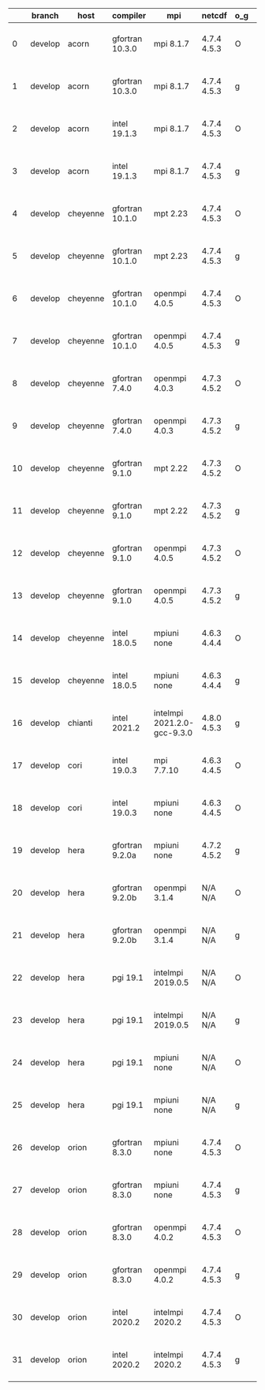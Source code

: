 |    | branch   | host     | compiler        | mpi                         | netcdf      | o_g   | os     | build   | u_pass   | u_fail   | s_pass   | s_fail   | e_pass   | e_fail   |   nuopc_pass |   nuopc_fail | artifacts_hash                                                                                                                                                        | modified                  |
|----|----------|----------|-----------------|-----------------------------|-------------|-------|--------|---------|----------|----------|----------|----------|----------|----------|--------------|--------------|-----------------------------------------------------------------------------------------------------------------------------------------------------------------------|---------------------------|
|  0 | develop  | acorn    | gfortran 10.3.0 | mpi 8.1.7                   | 4.7.4 4.5.3 | O     | Unicos | pass    | 13661    | 0        | 49       | 0        | 80       | 0        |           50 |            0 | [artifacts](https://github.com/esmf-org/esmf-test-artifacts/tree/6ae4d42af200793753065c1769811e1f807a91c7/develop/acorn/gfortran/10.3.0/O/mpi/8.1.7)                  | 2022-04-14 01:51:35 +0000 |
|  1 | develop  | acorn    | gfortran 10.3.0 | mpi 8.1.7                   | 4.7.4 4.5.3 | g     | Unicos | pass    | 13661    | 0        | 49       | 0        | 80       | 0        |           50 |            0 | [artifacts](https://github.com/esmf-org/esmf-test-artifacts/tree/1754b47ebdc225e039b5e77cd57d75bbb8339996/develop/acorn/gfortran/10.3.0/g/mpi/8.1.7)                  | 2022-04-14 01:58:16 +0000 |
|  2 | develop  | acorn    | intel 19.1.3    | mpi 8.1.7                   | 4.7.4 4.5.3 | O     | Unicos | pass    | 13661    | 0        | 49       | 0        | 80       | 0        |           50 |            0 | [artifacts](https://github.com/esmf-org/esmf-test-artifacts/tree/0f0f8a0eb9624056cdf68f06f2c275e2842a9099/develop/acorn/intel/19.1.3/O/mpi/8.1.7)                     | 2022-04-14 01:55:01 +0000 |
|  3 | develop  | acorn    | intel 19.1.3    | mpi 8.1.7                   | 4.7.4 4.5.3 | g     | Unicos | pass    | 13661    | 0        | 49       | 0        | 80       | 0        |           50 |            0 | [artifacts](https://github.com/esmf-org/esmf-test-artifacts/tree/ecc185273805a8981a43f90cc998550abb8fd179/develop/acorn/intel/19.1.3/g/mpi/8.1.7)                     | 2022-04-14 01:54:42 +0000 |
|  4 | develop  | cheyenne | gfortran 10.1.0 | mpt 2.23                    | 4.7.4 4.5.3 | O     | Linux  | fail    | fail     | fail     | fail     | fail     | fail     | fail     |            0 |           50 | [artifacts](https://github.com/esmf-org/esmf-test-artifacts/tree/00c07ef820d8b7000a201734d443af2b72c4af63/develop/cheyenne/gfortran/10.1.0/O/mpt/2.23)                | 2022-04-13 15:10:16 -0600 |
|  5 | develop  | cheyenne | gfortran 10.1.0 | mpt 2.23                    | 4.7.4 4.5.3 | g     | Linux  | fail    | fail     | fail     | fail     | fail     | fail     | fail     |            0 |           50 | [artifacts](https://github.com/esmf-org/esmf-test-artifacts/tree/018b20c522da02d305c29c4be49fb0518cf962ec/develop/cheyenne/gfortran/10.1.0/g/mpt/2.23)                | 2022-04-13 15:17:55 -0600 |
|  6 | develop  | cheyenne | gfortran 10.1.0 | openmpi 4.0.5               | 4.7.4 4.5.3 | O     | Linux  | fail    | fail     | fail     | fail     | fail     | fail     | fail     |            0 |           50 | [artifacts](https://github.com/esmf-org/esmf-test-artifacts/tree/64636cbc22ed7b54d015fc6c2884687f79b5925e/develop/cheyenne/gfortran/10.1.0/O/openmpi/4.0.5)           | 2022-04-13 15:09:56 -0600 |
|  7 | develop  | cheyenne | gfortran 10.1.0 | openmpi 4.0.5               | 4.7.4 4.5.3 | g     | Linux  | fail    | fail     | fail     | fail     | fail     | fail     | fail     |            0 |           50 | [artifacts](https://github.com/esmf-org/esmf-test-artifacts/tree/3252f00e809bcd049f83e9b2b0e1a09d598c1f0e/develop/cheyenne/gfortran/10.1.0/g/openmpi/4.0.5)           | 2022-04-13 15:20:23 -0600 |
|  8 | develop  | cheyenne | gfortran 7.4.0  | openmpi 4.0.3               | 4.7.3 4.5.2 | O     | Linux  | fail    | fail     | fail     | fail     | fail     | fail     | fail     |            0 |           50 | [artifacts](https://github.com/esmf-org/esmf-test-artifacts/tree/3848f4aa3c4a383423fb15f14a6da2d5a1ab959b/develop/cheyenne/gfortran/7.4.0/O/openmpi/4.0.3)            | 2022-04-13 15:11:10 -0600 |
|  9 | develop  | cheyenne | gfortran 7.4.0  | openmpi 4.0.3               | 4.7.3 4.5.2 | g     | Linux  | fail    | fail     | fail     | fail     | fail     | fail     | fail     |            0 |           50 | [artifacts](https://github.com/esmf-org/esmf-test-artifacts/tree/79b9270464103fdacbe95880b6610390e7d5221c/develop/cheyenne/gfortran/7.4.0/g/openmpi/4.0.3)            | 2022-04-13 15:15:58 -0600 |
| 10 | develop  | cheyenne | gfortran 9.1.0  | mpt 2.22                    | 4.7.3 4.5.2 | O     | Linux  | fail    | fail     | fail     | fail     | fail     | fail     | fail     |            0 |           50 | [artifacts](https://github.com/esmf-org/esmf-test-artifacts/tree/ec982608b60668db3d0c55299495a86f5e6efdab/develop/cheyenne/gfortran/9.1.0/O/mpt/2.22)                 | 2022-04-13 15:09:18 -0600 |
| 11 | develop  | cheyenne | gfortran 9.1.0  | mpt 2.22                    | 4.7.3 4.5.2 | g     | Linux  | fail    | fail     | fail     | fail     | fail     | fail     | fail     |            0 |           50 | [artifacts](https://github.com/esmf-org/esmf-test-artifacts/tree/8a8663815538d6147ed6f4d5dba6b1988a8c168e/develop/cheyenne/gfortran/9.1.0/g/mpt/2.22)                 | 2022-04-13 15:16:48 -0600 |
| 12 | develop  | cheyenne | gfortran 9.1.0  | openmpi 4.0.5               | 4.7.3 4.5.2 | O     | Linux  | fail    | fail     | fail     | fail     | fail     | fail     | fail     |            0 |           50 | [artifacts](https://github.com/esmf-org/esmf-test-artifacts/tree/eb5b25994531835a94d9e1697fd40f8007a1a77c/develop/cheyenne/gfortran/9.1.0/O/openmpi/4.0.5)            | 2022-04-13 15:11:45 -0600 |
| 13 | develop  | cheyenne | gfortran 9.1.0  | openmpi 4.0.5               | 4.7.3 4.5.2 | g     | Linux  | fail    | fail     | fail     | fail     | fail     | fail     | fail     |            0 |           50 | [artifacts](https://github.com/esmf-org/esmf-test-artifacts/tree/258ae5d050205b25137c4326c96bdd26d4256676/develop/cheyenne/gfortran/9.1.0/g/openmpi/4.0.5)            | 2022-04-13 15:16:15 -0600 |
| 14 | develop  | cheyenne | intel 18.0.5    | mpiuni none                 | 4.6.3 4.4.4 | O     | Linux  | fail    | fail     | fail     | fail     | fail     | fail     | fail     |            0 |           50 | [artifacts](https://github.com/esmf-org/esmf-test-artifacts/tree/83305214f3b7598417a05edc462a0feef8684f97/develop/cheyenne/intel/18.0.5/O/mpiuni/none)                | 2022-04-13 15:14:50 -0600 |
| 15 | develop  | cheyenne | intel 18.0.5    | mpiuni none                 | 4.6.3 4.4.4 | g     | Linux  | fail    | fail     | fail     | fail     | fail     | fail     | fail     |            0 |           50 | [artifacts](https://github.com/esmf-org/esmf-test-artifacts/tree/6d1343872f0154c09d625a8f05af572fa8189c18/develop/cheyenne/intel/18.0.5/g/mpiuni/none)                | 2022-04-13 15:18:29 -0600 |
| 16 | develop  | chianti  | intel 2021.2    | intelmpi 2021.2.0-gcc-9.3.0 | 4.8.0 4.5.3 | g     | Linux  | pass    | 13661    | 0        | 49       | 0        | 80       | 0        |           50 |            0 | [artifacts](https://github.com/esmf-org/esmf-test-artifacts/tree/a3eb5adf79e83c9786193e1f4d3620dd438ee714/develop/chianti/intel/2021.2/g/intelmpi/2021.2.0-gcc-9.3.0) | 2022-04-13 03:28:24 -0400 |
| 17 | develop  | cori     | intel 19.0.3    | mpi 7.7.10                  | 4.6.3 4.4.5 | O     | Unicos | pass    | 13661    | 0        | 49       | 0        | 80       | 0        |           50 |            0 | [artifacts](https://github.com/esmf-org/esmf-test-artifacts/tree/5b55abf9ee1840fd0ad230d5dc8806472e342761/develop/cori/intel/19.0.3/O/mpi/7.7.10)                     | 2022-04-13 14:44:09 -0700 |
| 18 | develop  | cori     | intel 19.0.3    | mpiuni none                 | 4.6.3 4.4.5 | O     | Unicos | pass    | 12124    | 11       | 8        | 0        | 43       | 0        |            0 |           50 | [artifacts](https://github.com/esmf-org/esmf-test-artifacts/tree/59acbdc793711d7d8f75b5d3764fe6bee6aa8975/develop/cori/intel/19.0.3/O/mpiuni/none)                    | 2022-04-13 19:19:07 -0700 |
| 19 | develop  | hera     | gfortran 9.2.0a | mpiuni none                 | 4.7.2 4.5.2 | g     | Linux  | pass    | 12124    | 11       | 8        | 0        | 43       | 0        |            0 |           50 | [artifacts](https://github.com/esmf-org/esmf-test-artifacts/tree/d02b51cc3c1b95ab82b656b664f550f218153f5d/develop/hera/gfortran/9.2.0a/g/mpiuni/none)                 | 2022-04-13 06:27:55 +0000 |
| 20 | develop  | hera     | gfortran 9.2.0b | openmpi 3.1.4               | N/A N/A     | O     | Linux  | pass    | 13661    | 0        | 49       | 0        | 80       | 0        |           50 |            0 | [artifacts](https://github.com/esmf-org/esmf-test-artifacts/tree/d02b51cc3c1b95ab82b656b664f550f218153f5d/develop/hera/gfortran/9.2.0b/O/openmpi/3.1.4)               | 2022-04-13 06:27:55 +0000 |
| 21 | develop  | hera     | gfortran 9.2.0b | openmpi 3.1.4               | N/A N/A     | g     | Linux  | pass    | 13661    | 0        | 49       | 0        | 80       | 0        |           50 |            0 | [artifacts](https://github.com/esmf-org/esmf-test-artifacts/tree/a95c1f6b49efd8e7dba62d474d09a8576559fc2a/develop/hera/gfortran/9.2.0b/g/openmpi/3.1.4)               | 2022-04-13 06:40:28 +0000 |
| 22 | develop  | hera     | pgi 19.1        | intelmpi 2019.0.5           | N/A N/A     | O     | Linux  | pass    | fail     | fail     | fail     | fail     | fail     | fail     |            0 |            0 | [artifacts](https://github.com/esmf-org/esmf-test-artifacts/tree/6c1093ae05e3b06f8b0ba23d3a9109c5e3395961/develop/hera/pgi/19.1/O/intelmpi/2019.0.5)                  | 2022-04-13 10:32:53 +0000 |
| 23 | develop  | hera     | pgi 19.1        | intelmpi 2019.0.5           | N/A N/A     | g     | Linux  | pass    | fail     | fail     | fail     | fail     | fail     | fail     |            0 |            0 | [artifacts](https://github.com/esmf-org/esmf-test-artifacts/tree/e4d0b5ccbb6fbe565a91a255e1be5dd71614f29c/develop/hera/pgi/19.1/g/intelmpi/2019.0.5)                  | 2022-04-13 10:43:51 +0000 |
| 24 | develop  | hera     | pgi 19.1        | mpiuni none                 | N/A N/A     | O     | Linux  | pass    | 11512    | 623      | 6        | 2        | 40       | 3        |            0 |           50 | [artifacts](https://github.com/esmf-org/esmf-test-artifacts/tree/074400f13d74b73289a1b5ad368c4bd65bc3f078/develop/hera/pgi/19.1/O/mpiuni/none)                        | 2022-04-13 07:56:24 +0000 |
| 25 | develop  | hera     | pgi 19.1        | mpiuni none                 | N/A N/A     | g     | Linux  | pass    | 11512    | 623      | 4        | 4        | 40       | 3        |            0 |           50 | [artifacts](https://github.com/esmf-org/esmf-test-artifacts/tree/074400f13d74b73289a1b5ad368c4bd65bc3f078/develop/hera/pgi/19.1/g/mpiuni/none)                        | 2022-04-13 07:56:24 +0000 |
| 26 | develop  | orion    | gfortran 8.3.0  | mpiuni none                 | 4.7.4 4.5.3 | O     | Linux  | pass    | 12124    | 11       | 8        | 0        | 43       | 0        |            0 |           50 | [artifacts](https://github.com/esmf-org/esmf-test-artifacts/tree/87725e8e9e4ff26d41492120d9a0421c3fa9af84/develop/orion/gfortran/8.3.0/O/mpiuni/none)                 | 2022-04-13 02:48:11 -0500 |
| 27 | develop  | orion    | gfortran 8.3.0  | mpiuni none                 | 4.7.4 4.5.3 | g     | Linux  | pass    | 12124    | 11       | 8        | 0        | 43       | 0        |            0 |           50 | [artifacts](https://github.com/esmf-org/esmf-test-artifacts/tree/eb1b67b44d526f76077c7993883de7b0e1ba4715/develop/orion/gfortran/8.3.0/g/mpiuni/none)                 | 2022-04-13 02:56:28 -0500 |
| 28 | develop  | orion    | gfortran 8.3.0  | openmpi 4.0.2               | 4.7.4 4.5.3 | O     | Linux  | pass    | 13661    | 0        | 49       | 0        | 80       | 0        |           50 |            0 | [artifacts](https://github.com/esmf-org/esmf-test-artifacts/tree/59c45aa4f46079481b9d961f03b6902ffae12c4f/develop/orion/gfortran/8.3.0/O/openmpi/4.0.2)               | 2022-04-13 03:29:09 -0500 |
| 29 | develop  | orion    | gfortran 8.3.0  | openmpi 4.0.2               | 4.7.4 4.5.3 | g     | Linux  | pass    | 13661    | 0        | 49       | 0        | 80       | 0        |           50 |            0 | [artifacts](https://github.com/esmf-org/esmf-test-artifacts/tree/382e4b7198d01eab387096c5da7bd72aed759f33/develop/orion/gfortran/8.3.0/g/openmpi/4.0.2)               | 2022-04-13 03:36:07 -0500 |
| 30 | develop  | orion    | intel 2020.2    | intelmpi 2020.2             | 4.7.4 4.5.3 | O     | Linux  | pass    | 13661    | 0        | 49       | 0        | 80       | 0        |           50 |            0 | [artifacts](https://github.com/esmf-org/esmf-test-artifacts/tree/e3378e521e00ce8d0a5b58db3cb808fb13429f29/develop/orion/intel/2020.2/O/intelmpi/2020.2)               | 2022-04-13 03:33:02 -0500 |
| 31 | develop  | orion    | intel 2020.2    | intelmpi 2020.2             | 4.7.4 4.5.3 | g     | Linux  | pass    | 13661    | 0        | 49       | 0        | 80       | 0        |           50 |            0 | [artifacts](https://github.com/esmf-org/esmf-test-artifacts/tree/4e407d91ae37debbe6c074b432225c21255f9093/develop/orion/intel/2020.2/g/intelmpi/2020.2)               | 2022-04-13 03:31:38 -0500 |
